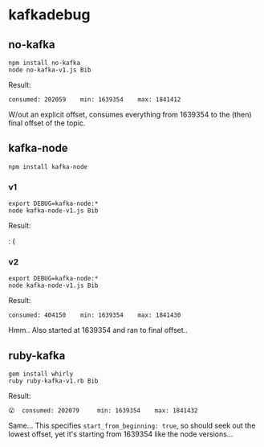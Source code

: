 # kafkadebug

## no-kafka

```
npm install no-kafka
node no-kafka-v1.js Bib
```

Result:

```
consumed: 202059	min: 1639354	max: 1841412 
```
W/out an explicit offset, consumes everything from 1639354 to the (then) final offset of the topic.

## kafka-node

```
npm install kafka-node
```

### v1

```
export DEBUG=kafka-node:*
node kafka-node-v1.js Bib
```

Result:

: (

### v2

```
export DEBUG=kafka-node:*
node kafka-node-v1.js Bib
```

Result:

```
consumed: 404150	min: 1639354	max: 1841430
```

Hmm.. Also started at 1639354 and ran to final offset..

## ruby-kafka

```
gem install whirly
ruby ruby-kafka-v1.rb Bib
```

Result:

```
😮  consumed: 202079     min: 1639354    max: 1841432
```

Same... This specifies `start_from_beginning: true`, so should seek out the lowest offset, yet it's starting from 1639354 like the node versions... 
